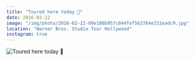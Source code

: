 ```yaml
---
title: "Toured here today 🎥"
date: 2016-02-22
image: "/img/photo/2016-02-22-89e180b957c844fef563764e331eadc9.jpg"
location: "Warner Bros. Studio Tour Hollywood"
instagram: true
---
```


![Toured here today 🎥](/img/photo/2016-02-22-89e180b957c844fef563764e331eadc9.jpg)
